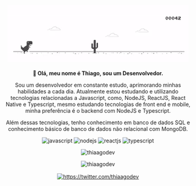 <p align="center">
  <img src="./.github/dino-chrome.gif" width="px">
   <br><br>
  <strong>
    👋 Olá, meu nome é Thiago, sou um Desenvolvedor.
  </strong>
</p>

<p align="center" style="text-align: center;">
    Sou um desenvolvedor em constante estudo, aprimorando minhas habilidades a cada dia. Atualmente estou estudando e utilizando tecnologias relacionadas a Javascript, como, NodeJS, ReactJS, React Native e Typescript, mesmo estudando tecnologias de front end e mobile, minha preferência é o backend com NodeJS e Typescript.
</p>

<p align="center" style="text-align: center;">
   Além dessas tecnologias, tenho conhecimento em banco de dados SQL e conhecimento básico de banco de dados não relacional com MongoDB.
</p>

<p align="center">
    <img src="https://devicon.dev/devicon.git/icons/javascript/javascript-original.svg" alt="javascript"  width="20 "height="20"/>
    <img src="https://devicon.dev/devicon.git/icons/nodejs/nodejs-original.svg" alt="nodejs"  width="20 "height="20"/>
    <img src="https://devicon.dev/devicon.git/icons/react/react-original.svg" alt="reactjs"  width="20 "height="20"/>
    <img src="https://devicon.dev/devicon.git/icons/typescript/typescript-original.svg" alt="typescript"  width="20 "height="20"/>
</p>

<p align="center">
  <img src="https://github-readme-stats.vercel.app/api?username=thiaagodev&show_icons=true&theme=dark&count_private=true" alt="thiaagodev" />
</p>

<p align="center">
  <img src="https://github-readme-stats.vercel.app/api/top-langs/?username=thiaagodev&theme=dark" alt="thiaagodev" />
</p>

<p align="center">
 <a href="https://twitter.com/thiaagodev" target="blank">
   <img align="center" src="https://cdn.jsdelivr.net/npm/simple-icons@3.0.1/icons/twitter.svg" alt="https://twitter.com/thiaagodev" height="20" width="20" />
</a>

